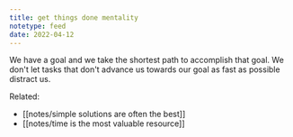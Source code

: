```yaml
---
title: get things done mentality
notetype: feed
date: 2022-04-12
---
```

We have a goal and we take the shortest path to accomplish that goal. We don't let tasks that don't advance us towards our goal as fast as possible distract us.

Related: 
- [[notes/simple solutions are often the best]]
- [[notes/time is the most valuable resource]]
